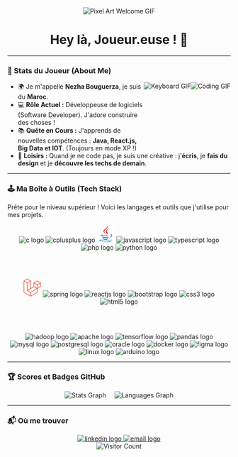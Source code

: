 <div align="center">
  <img height="150" src="https://media3.giphy.com/media/v1.Y2lkPTc5MGI3NjExN2FyYTV0eWh2cXJyYWs4bHRibGpvajRhcWw3Z2s0cXAydXdvdjliYiZlcD12MV9pbnRlcm5hbF9naWZfYnlfaWQmY3Q9Zw/EZr27ZbJwmjE9PGyLN/giphy.gif" alt="Pixel Art Welcome GIF" />
  <h1>Hey là, Joueur.euse ! 👋</h1>
</div>

---

### 🌟 Stats du Joueur (About Me)

<div align="center">
  <img align="right" height="150" src="https://media0.giphy.com/media/v1.Y2lkPTc5MGI3NjExbXBxNjAwbWF0Mm1oZ3R5NGVxcjd6a3BnMjUzdWhjMGlrYmxhbnlhMyZlcD12MV9pbnRlcm5hbF9naWZfYnlfaWQmY3Q9Zw/nFLW7PNGgN3lI68rdv/giphy.gif" alt="Coding GIF" />
  <img align="right" height="150" src="https://media.giphy.com/media/L8K62iTDkzGX6/giphy.gif" alt="Keyboard GIF" />
</div>

* 🌍 Je m'appelle **Nezha Bouguerza**, je suis du **Maroc**.
* 💻 **Rôle Actuel :** Développeuse de logiciels (Software Developer). J'adore construire des choses !
* 📚 **Quête en Cours :** J'apprends de nouvelles compétences : **Java, React.js, Big Data et IOT**. (Toujours en mode XP !)
* 🎨 **Loisirs :** Quand je ne code pas, je suis une créative : j'**écris**, je **fais du design** et je **découvre les techs de demain**.

---

### 🕹️ Ma Boîte à Outils (Tech Stack)

Prête pour le niveau supérieur ! Voici les langages et outils que j'utilise pour mes projets.

<div align="center">
  <img src="https://cdn.jsdelivr.net/gh/devicons/devicon/icons/c/c-original.svg" height="40" alt="c logo" title="C" />
  <img src="https://cdn.jsdelivr.net/gh/devicons/devicon/icons/cplusplus/cplusplus-original.svg" height="40" alt="cplusplus logo" title="C++" />
  <img src="https://raw.githubusercontent.com/devicons/devicon/master/icons/java/java-original.svg" height="40" alt="java logo" title="Java" />
  <img src="https://cdn.jsdelivr.net/gh/devicons/devicon/icons/javascript/javascript-original.svg" height="40" alt="javascript logo" title="JavaScript" />
  <img src="https://cdn.jsdelivr.net/gh/devicons/devicon/icons/typescript/typescript-original.svg" height="40" alt="typescript logo" title="TypeScript" />
  <img src="https://cdn.jsdelivr.net/gh/devicons/devicon/icons/php/php-original.svg" height="40" alt="php logo" title="PHP" />
  <img src="https://cdn.jsdelivr.net/gh/devicons/devicon/icons/python/python-original.svg" height="40" alt="python logo" title="Python" />
  
  <br><br>

  <img src="https://raw.githubusercontent.com/devicons/devicon/master/icons/laravel/laravel-original.svg" height="40" alt="laravel logo" title="Laravel" />
  <img src="https://cdn.jsdelivr.net/gh/devicons/devicon/icons/spring/spring-original.svg" height="40" alt="spring logo" title="Spring" />
  <img src="https://cdn.jsdelivr.net/gh/devicons/devicon/icons/react/react-original.svg" height="40" alt="reactjs logo" title="React" />
  <img src="https://cdn.jsdelivr.net/gh/devicons/devicon/icons/bootstrap/bootstrap-original.svg" height="40" alt="bootstrap logo" title="Bootstrap" />
  <img src="https://cdn.jsdelivr.net/gh/devicons/devicon/icons/css3/css3-original.svg" height="40" alt="css3 logo" title="CSS3" />
  <img src="https://cdn.jsdelivr.net/gh/devicons/devicon/icons/html5/html5-original.svg" height="40" alt="html5 logo" title="HTML5" />
  
  <br><br>

  <img src="https://cdn.jsdelivr.net/gh/devicons/devicon/icons/hadoop/hadoop-original.svg" height="40" alt="hadoop logo" title="Hadoop" />
  <img src="https://cdn.jsdelivr.net/gh/devicons/devicon/icons/apache/apache-original.svg" height="40" alt="apache logo" title="Apache" />
  <img src="https://cdn.jsdelivr.net/gh/devicons/devicon/icons/tensorflow/tensorflow-original.svg" height="40" alt="tensorflow logo" title="TensorFlow" />
  <img src="https://cdn.jsdelivr.net/gh/devicons/devicon/icons/pandas/pandas-original.svg" height="40" alt="pandas logo" title="Pandas" />
  <img src="https://cdn.jsdelivr.net/gh/devicons/devicon/icons/mysql/mysql-original.svg" height="40" alt="mysql logo" title="MySQL" />
  <img src="https://cdn.jsdelivr.net/gh/devicons/devicon/icons/postgresql/postgresql-original.svg" height="40" alt="postgresql logo" title="PostgreSQL" />
  <img src="https://cdn.jsdelivr.net/gh/devicons/devicon/icons/oracle/oracle-original.svg" height="40" alt="oracle logo" title="Oracle" />
  <img src="https://cdn.jsdelivr.net/gh/devicons/devicon/icons/docker/docker-original.svg" height="40" alt="docker logo" title="Docker" />
  <img src="https://cdn.jsdelivr.net/gh/devicons/devicon/icons/figma/figma-original.svg" height="40" alt="figma logo" title="Figma" />
  <img src="https://cdn.jsdelivr.net/gh/devicons/devicon/icons/linux/linux-original.svg" height="40" alt="linux logo" title="Linux" />
  <img src="https://cdn.jsdelivr.net/gh/devicons/devicon/icons/arduino/arduino-original.svg" height="40" alt="arduino logo" title="Arduino" />
</div>

---

### 🏆 Scores et Badges GitHub

<div align="center">
  <img src="https://github-readme-stats.vercel.app/api?username=BOUGUERZA&hide_title=false&hide_rank=false&show_icons=true&include_all_commits=true&count_private=true&disable_animations=false&theme=dracula&locale=en&hide_border=false" height="150" alt="Stats Graph" style="margin-right: 15px;" />
  <img src="https://github-readme-stats.vercel.app/api/top-langs?username=BOUGUERZA&locale=en&hide_title=false&layout=compact&card_width=320&langs_count=5&theme=dracula&hide_border=false" height="150" alt="Languages Graph" />
</div>

---

### 📬 Où me trouver

<div align="center">
  <a href="https://www.linkedin.com/in/nezha-bouguerza/" target="_blank">
    <img src="https://img.shields.io/static/v1?message=LinkedIn&logo=linkedin&label=&color=0077B5&logoColor=white&labelColor=&style=for-the-badge" height="25" alt="linkedin logo" />
  </a>
  <a href="mailto:bougueranezha@gmail.com" target="_blank">
    <img src="https://img.shields.io/static/v1?message=Email&logo=gmail&label=&color=D14836&logoColor=white&labelColor=&style=for-the-badge" height="25" alt="email logo" />
  </a>
</div>

<div align="center">
  <img src="https://visitor-badge.laobi.icu/badge?page_id=BOUGUERZA.BOUGUERZA&" alt="Visitor Count" />
</div>
